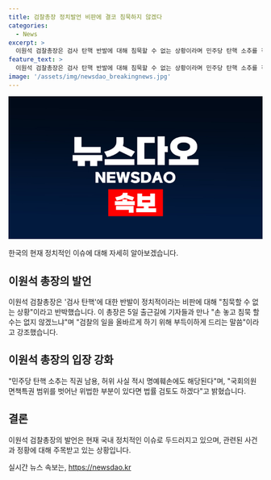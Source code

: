 ```yaml
---
title: 검찰총장 정치발언 비판에 결코 침묵하지 않겠다
categories:
  - News
excerpt: >
  이원석 검찰총장은 검사 탄핵 반발에 대해 침묵할 수 없는 상황이라며 민주당 탄핵 소추를 직권 남용, 허위 사실 적시 명예훼손으로 비판하고, 국회의원 면책특권을 벗어난 위법한 부분에 대해 법률 검토도 고려한다고 밝혔습니다.
feature_text: >
  이원석 검찰총장은 검사 탄핵 반발에 대해 침묵할 수 없는 상황이라며 민주당 탄핵 소추를 직권 남용, 허위 사실 적시 명예훼손으로 비판하고, 국회의원 면책특권을 벗어난 위법한 부분에 대해 법률 검토도 고려한다고 밝혔습니다.
image: '/assets/img/newsdao_breakingnews.jpg'
---
```


<p><img src="/assets/img/newsdao_breakingnews.jpg" alt="ranknews 속보" /></p>

<p>한국의 현재 정치적인 이슈에 대해 자세히 알아보겠습니다.</p>

<h2 data-ke-size="size26">이원석 총장의 발언</h2>

<p>이원석 검찰총장은 '검사 탄핵'에 대한 반발이 정치적이라는 비판에 대해 "침묵할 수 없는 상황"이라고 반박했습니다. 이 총장은 5일 출근길에 기자들과 만나 "손 놓고 침묵 할 수는 없지 않겠느냐"며 "검찰의 일을 올바르게 하기 위해 부득이하게 드리는 말씀"이라고 강조했습니다.</p>

<p data-ke-size="size16"></p>

<h2 data-ke-size="size26">이원석 총장의 입장 강화</h2>

<p>"민주당 탄핵 소추는 직권 남용, 허위 사실 적시 명예훼손에도 해당된다"며, "국회의원 면책특권 범위를 벗어난 위법한 부분이 있다면 법률 검토도 하겠다"고 밝혔습니다.</p>

<p data-ke-size="size16"></p>

<h2 data-ke-size="size26">결론</h2>

<p>이원석 검찰총장의 발언은 현재 국내 정치적인 이슈로 두드러지고 있으며, 관련된 사건과 정황에 대해 주목받고 있는 상황입니다.</p>
실시간 뉴스 속보는, <a href="https://newsdao.kr" rel="dofollow">https://newsdao.kr</a>


